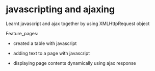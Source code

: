 # javascripting and ajaxing
  
Learnt javascript and ajax together by using XMLHttpRequest object 

Feature_pages:

* created a table with javascript

* adding text to a page with javascript

* displaying page contents dynamically using ajax response
 
